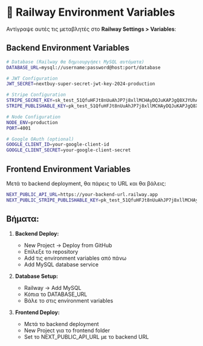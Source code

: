 # 🚂 Railway Environment Variables

Αντίγραψε αυτές τις μεταβλητές στο **Railway Settings > Variables**:

## **Backend Environment Variables**

```bash
# Database (Railway θα δημιουργήσει MySQL αυτόματα)
DATABASE_URL=mysql://username:password@host:port/database

# JWT Configuration  
JWT_SECRET=nextbuy-super-secret-jwt-key-2024-production

# Stripe Configuration
STRIPE_SECRET_KEY=sk_test_51QfuHFJt8nUuAhJP7j8xllMCHAyDQJuKAPJgQ8XJYUhALx7w8DyefJNBQ3WFGHSfH9FydlUJf3bHJZWJlJmlmJlg00h4yGO8nQ
STRIPE_PUBLISHABLE_KEY=pk_test_51QfuHFJt8nUuAhJP7j8xllMCHAyDQJuKAPJgQ8XJYUhALx7w8DyefJNBQ3WFGHSfH9FydlUJf3bHJZWJlJmlmJlg00hXz8D8FG

# Node Configuration
NODE_ENV=production
PORT=4001

# Google OAuth (optional)
GOOGLE_CLIENT_ID=your-google-client-id
GOOGLE_CLIENT_SECRET=your-google-client-secret
```

## **Frontend Environment Variables**

Μετά το backend deployment, θα πάρεις το URL και θα βάλεις:

```bash
NEXT_PUBLIC_API_URL=https://your-backend-url.railway.app
NEXT_PUBLIC_STRIPE_PUBLISHABLE_KEY=pk_test_51QfuHFJt8nUuAhJP7j8xllMCHAyDQJuKAPJgQ8XJYUhALx7w8DyefJNBQ3WFGHSfH9FydlUJf3bHJZWJlJmlmJlg00hXz8D8FG
```

## **Βήματα:**

1. **Backend Deploy:**
   - New Project → Deploy from GitHub
   - Επίλεξε το repository
   - Add τις environment variables από πάνω
   - Add MySQL database service

2. **Database Setup:**
   - Railway → Add MySQL
   - Κόπια το DATABASE_URL
   - Βάλε το στις environment variables

3. **Frontend Deploy:**
   - Μετά το backend deployment
   - New Project για το frontend folder
   - Set το NEXT_PUBLIC_API_URL με το backend URL 